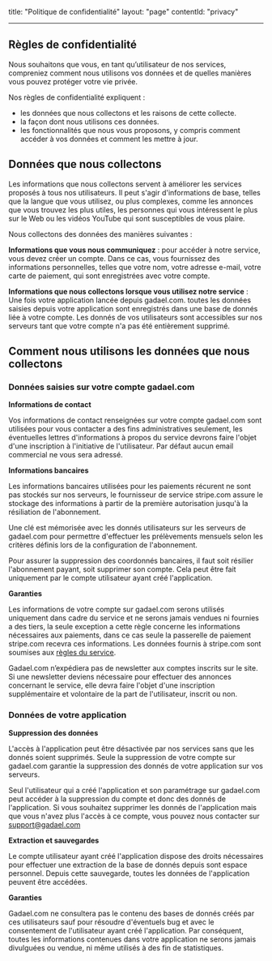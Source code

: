 title: "Politique de confidentialité"
layout: "page"
contentId: "privacy"

---

## Règles de confidentialité

Nous souhaitons que vous, en tant qu’utilisateur de nos services, compreniez comment nous utilisons vos données et de quelles manières vous pouvez protéger votre vie privée.

Nos règles de confidentialité expliquent :

* les données que nous collectons et les raisons de cette collecte.
* la façon dont nous utilisons ces données.
* les fonctionnalités que nous vous proposons, y compris comment accéder à vos données et comment les mettre à jour.


## Données que nous collectons

Les informations que nous collectons servent à améliorer les services proposés à tous nos utilisateurs. Il peut s'agir d'informations de base, telles que la langue que vous utilisez, ou plus complexes, comme les annonces que vous trouvez les plus utiles, les personnes qui vous intéressent le plus sur le Web ou les vidéos YouTube qui sont susceptibles de vous plaire.

Nous collectons des données des manières suivantes :

__Informations que vous nous communiquez__ : pour accéder à notre service, vous devez créer un compte. Dans ce cas, vous fournissez des informations personnelles, telles que votre nom, votre adresse e-mail, votre carte de paiement, qui sont enregistrées avec votre compte.

__Informations que nous collectons lorsque vous utilisez notre service__ : Une fois votre application lancée depuis gadael.com. toutes les données saisies depuis votre application sont enregistrés dans une base de donnés liée à votre compte. Les donnés de vos utilisateurs sont accessibles sur nos serveurs tant que votre compte n'a pas été entièrement supprimé.

## Comment nous utilisons les données que nous collectons

### Données saisies sur votre compte gadael.com

__Informations de contact__

Vos informations de contact renseignées sur votre compte gadael.com sont utilisées pour vous contacter a des fins administratives seulement, les éventuelles lettres d'informations à propos du service devrons faire l'objet d'une inscription à l'initiative de l'utilisateur. Par défaut aucun email commercial ne vous sera adressé.

__Informations bancaires__

Les informations bancaires utilisées pour les paiements récurent ne sont pas stockés sur nos serveurs, le fournisseur de service stripe.com assure le stockage des informations à partir de la première autorisation jusqu'à la résiliation de l'abonnement.

Une clé est mémorisée avec les donnés utilisateurs sur les serveurs de gadael.com pour permettre d'effectuer les prélèvements mensuels selon les critères définis lors de la configuration de l'abonnement.

Pour assurer la suppression des coordonnés bancaires, il faut soit résilier l'abonnement payant, soit supprimer son compte. Cela peut être fait uniquement par le compte utilisateur ayant créé l'application.

__Garanties__

Les informations de votre compte sur gadael.com serons utilisés uniquement dans cadre du service et ne serons jamais vendues ni fournies a des tiers, la seule exception a cette règle concerne les informations nécessaires aux paiements, dans ce cas seule la passerelle de paiement stripe.com recevra ces informations. Les données fournis à stripe.com sont soumises aux [règles du service](https://stripe.com/).

Gadael.com n’expédiera pas de newsletter aux comptes inscrits sur le site. Si une newsletter deviens nécessaire pour effectuer des annonces concernant le service, elle devra faire l'objet d'une inscription supplémentaire et volontaire de la part de l'utilisateur, inscrit ou non.


### Données de votre application

__Suppression des données__

L'accès à l'application peut être désactivée par nos services sans que les donnés soient supprimés.
Seule la suppression de votre compte sur gadael.com garantie la suppression des donnés de votre application sur vos serveurs.

Seul l'utilisateur qui a créé l'application et son paramétrage sur gadael.com peut accéder à la suppression du compte et donc des donnés de l'application. Si vous souhaitez supprimer les donnés de l'application mais que vous n'avez plus l'accès à ce compte, vous pouvez nous contacter sur [support@gadael.com](mailto:support@gadael.com)

__Extraction et sauvegardes__

Le compte utilisateur ayant créé l'application dispose des droits nécessaires pour effectuer une extraction de la base de donnés depuis sont espace personnel. Depuis cette sauvegarde, toutes les données de l'application peuvent être accédées.

__Garanties__

Gadael.com ne consultera pas le contenu des bases de donnés créés par ces utilisateurs sauf pour résoudre d'éventuels bug et avec le consentement de l'utilisateur ayant créé l'application. Par conséquent, toutes les informations contenues dans votre application ne serons jamais divulguées ou vendue, ni même utilisés à des fin de statistiques.
